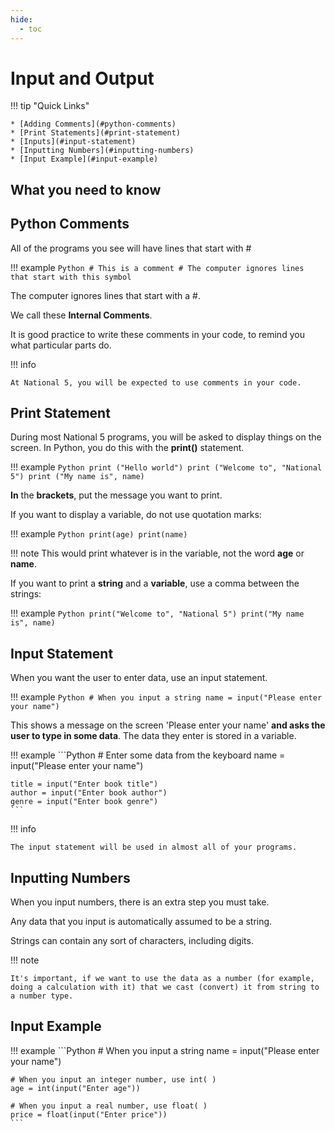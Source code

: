 ```yaml
---
hide:
  - toc
---
```


# Input and Output

!!! tip "Quick Links"

    * [Adding Comments](#python-comments)
    * [Print Statements](#print-statement)
    * [Inputs](#input-statement)
    * [Inputting Numbers](#inputting-numbers)
	* [Input Example](#input-example)

## What you need to know

## Python Comments

All of the programs you see will have lines that start with #

!!! example
	```Python
	# This is a comment
	# The computer ignores lines that start with this symbol
	```

The computer ignores lines that start with a #. 

We call these **Internal Comments**.  

It is good practice to write these comments in your code, to remind you what particular parts do.

!!! info

	At National 5, you will be expected to use comments in your code.

## Print Statement

During most National 5 programs, you will be asked to display things on the screen.
In Python, you do this with the **print()** statement.

!!! example
	```Python
	print ("Hello world")
	print ("Welcome to", "National 5")
	print ("My name is", name)
	```

**In** the **brackets**, put the message you want to print. 

If you want to display a variable, do not use quotation marks:

!!! example
	```Python
	print(age)
	print(name)
	```

!!! note
	This would print whatever is in the variable, not the word **age** or **name**.

If you want to print a **string** and a **variable**, use a comma between the strings:

!!! example
	```Python
	print("Welcome to", "National 5")
	print("My name is", name)
	```
		
## Input Statement

When you want the user to enter data, use an input statement.

!!! example
	```Python
	# When you input a string
	name = input("Please enter your name")
	```

This shows a message on the screen 'Please enter your name' **and asks the user to type in some data**. The data they enter is stored in a variable.

!!! example
	```Python
	# Enter some data from the keyboard
	name = input("Please enter your name")

	title = input("Enter book title")
	author = input("Enter book author")
	genre = input("Enter book genre")
	```

!!! info

	The input statement will be used in almost all of your programs.

## Inputting Numbers

When you input numbers, there is an extra step you must take.

Any data that you input is automatically assumed to be a string.

Strings can contain any sort of characters, including digits.

!!! note

	It's important, if we want to use the data as a number (for example, doing a calculation with it) that we cast (convert) it from string to a number type.

## Input Example

!!! example
	```Python
	# When you input a string
	name = input("Please enter your name")

	# When you input an integer number, use int( )
	age = int(input("Enter age"))

	# When you input a real number, use float( )
	price = float(input("Enter price"))
	```